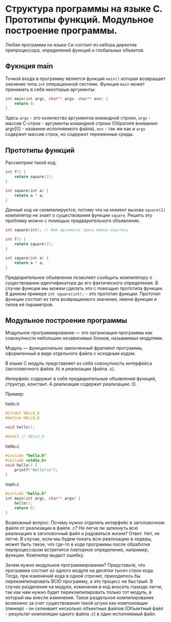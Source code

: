 # Cтруктура программы на языке С. Прототипы функций. Модульное построение программы.

Любая программа на языке Си состоит из набора директив препроцессора,
определений функций и глобальных объектов.

## Фукнция main
Точкой входа в программу является функция `main()` которая возвращает значение типа `int` операционной системе. Функция `main` может принимать
в себя некоторые аргументы:
````C
int main(int argc, char** argv, char** env) {
    return 0;
}
````
Здесь `argc` - это количество аргументов командной строки,
`argv` - массив С-строк - аргументы командной строки (Обратите внимание: 
argv[0] - название исполняемого файла),
`env` - так же как и `argv` содержит массив строк, но содержит переменные среды.

## Прототипы функций
Рассмотрим такой код:
````C
int f() {
    return square(2);
}

int square(int a) {
    return a * a;
}
````
Данный код не скомпилируется, потому что на момент вызова `square(2)` компилятор не знает о существовании функции `square`. Решить эту проблему можно с помощью предварительного объявления.

````C
int square(int); // Имя аргумента здесь можно опустить

int f() {
    return square(2);
}

int square(int a) {
    return a * a;
}
````
Предварительное объявление позволяет сообщить компилятору о существовании идентификатора до его фактического определения. В случае функции мы можем сделать это с помощью прототипа функции. В данном примере `int square(int);` - это прототип функции. Прототип функции состоит из типа возвращаемого значения, имени функции и типов её параметров. 

## Модульное построение программы
Модульное программирование — это организация программы как совокупности небольших независимых блоков, называемых модулями.

Модуль — функционально законченный фрагмент программы, оформленный в виде отдельного файла с исходным кодом.

В языке С модуль представляет из себя совокупность интерфейса (заголовочного файла .h) и реализации (файла .с). 

Интерфейс содержит в себе предварительные объявления функций, структур, констант. А реализация содержит реализацию :D.

Пример:

hello.h
````C
#ifndef HELLO_H
#define HELLO_H

void hello();

#endif // HELLO_H
````
hello.c
````C
#include "hello.h"
#include <stdio.h>
void hello() {
    printf("Hello!\n");
}
````
main.c
````C
#include "hello.h"
int main(int argc, char** argv) {
    hello();
    return 0;
}
````
Возможный вопрос: Почему нужно отделять интерфейс в заголовочном файле от
реализации в файле .c? Не легче ли запихнуть всю реализацию в заголовочный файл и радоваться жизни?
Ответ: Нет, не легче. В случае, если мы будем пихать всю реализацию в хедеры,
может быть такое, что где-то в коде программы после обработки перпроцессором встретится повторное определение, например, функции. Компилер выдаст ошибку.


Зачем нужно модульное программирование? Представьте, что программа состоит из одного модуля на десятки тысяч строк кода. Тогда, при изменений кода в одной строчке, приходилось бы перекомпилировать ВСЮ программу, а это процесс не быстрый. В случае разделения на модули, изменения в код вносить гораздо легче, так как нам нужно будет перекомпилировать только тот модуль, в который мы внесли изменения. Такое раздельное компилирование возможно за счет существования такой штуки как компоновщик (линкер) - он склеивает несколько объектных файлов (Объектный файл - результат компиляции одного файла .с) в один исполняемый файл. 